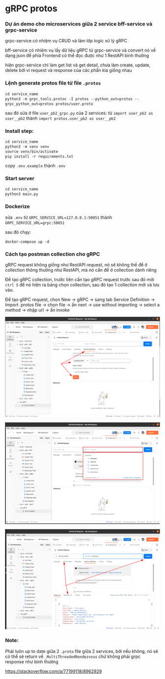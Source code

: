 # gRPC protos

### Dự án demo cho microservices giữa 2 service bff-service và grpc-service

grpc-service có nhiệm vụ CRUD và làm lớp logic xử lý gRPC

bff-service có nhiệm vụ lấy dữ liệu gRPC từ grpc-service và convert nó về dạng json 
để phía Frontend có thể đọc được như 1 RestAPI bình thường

hiện grpc-service chỉ làm get list và get detail, chưa làm create, update, delete
bởi vì request và response của các phần kia giống nhau

### Lệnh generate protos file từ file `.protos`
```
cd service_name
python3 -m grpc_tools.protoc -I protos --python_out=protos --grpc_python_out=protos protos/user.proto
```

sau đó sửa ở file `user_pb2_grpc.py` của 2 services:
từ `import user_pb2 as user__pb2` thành `import protos.user_pb2 as user__pb2`

### Install step:
```
cd service_name
python3 -m venv venv
source venv/bin/activate
pip install -r requirements.txt
```

copy `.env.example` thành `.env`

### Start server
```
cd service_name
python3 main.py
```

### Dockerize
sửa `.env` từ `GRPC_SERVICE_URL=127.0.0.1:50051` thành `GRPC_SERVICE_URL=grpc:50051`

sau đó chạy:
```
docker-compose up -d
```

### Cách tạo postman collection cho gRPC

gRPC request không giống như RestAPI request, 
nó sẽ không thể để ở collection thông thường như RestAPI, 
mà nó cần để ở collection dành riêng

Để tạo gRPC collection, 
trước tiên cần tạo gRPC request trước 
sau đó mới `ctrl S` để nó hiện ra bảng chọn collection, 
sau đó tạo 1 collection mới và lưu vào.

Để tạo gRPC request, chọn New -> gRPC -> 
sang tab Service Definition -> Import .protos file -> chọn file -> ấn next ->
use without importing -> select a method -> nhập url -> ấn invoke

![img_1.png](img_1.png)

![img.png](img.png)

![img_2.png](img_2.png)

### Note:

Phải luôn up to date giữa 2 `.proto` file giữa 2 services, 
bởi nếu không, nó sẽ có thể sẽ return về `_MultiThreadedRendezvous` 
chứ không phải grpc response như bình thường

https://stackoverflow.com/a/77199118/8962929